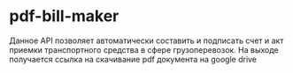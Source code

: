 # pdf-bill-maker
Данное API позволяет автоматически составить и подписать счет и акт приемки транспортного средства в сфере грузоперевозок.
На выходе получается ссылка на скачивание pdf документа на google drive
